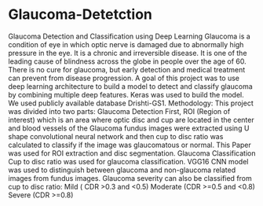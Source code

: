 # Glaucoma-Detetction
Glaucoma Detection and Classification using Deep Learning Glaucoma is a condition of eye in which optic nerve is damaged due to abnormally high pressure in the eye. It is a chronic and irreversible disease. It is one of the leading cause of blindness across the globe in people over the age of 60. There is no cure for glaucoma, but early detection and medical treatment can prevent from disease progression.  A goal of this project was to use deep learning architecture to build a model to detect and classify glaucoma by combining multiple deep features. Keras was used to build the model. We used publicly available database Drishti-GS1.  Methodology: This project was divided into two parts:  Glaucoma Detection  First, ROI (Region of interest) which is an area where optic disc and cup are located in the center and blood vessels of the Glaucoma fundus images were extracted using U shape convolutional neural network and then cup to disc ratio was calculated to classify if the image was glaucomatous or normal. This Paper was used for ROI extraction and disc segmentation.  Glaucoma Classification  Cup to disc ratio was used for glaucoma classification. VGG16 CNN model was used to distinguish between glaucoma and non-glaucoma related images from fundus images. Glaucoma severity can also be classified from cup to disc ratio:  Mild ( CDR >0.3 and &lt;0.5) Moderate (CDR >=0.5 and &lt;0.8) Severe (CDR >=0.8)

